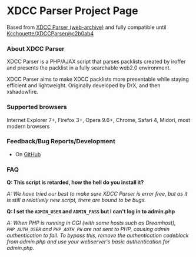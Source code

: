 # XDCC Parser Project Page 
Based from [XDCC Parser 
(web-archive)](http://web.archive.org/web/20120826215828/http://xdccparser.is-fabulo.us/) and fully compatible until [Kcchouette/XDCCParser@c2b0ab4](c2b0ab45e26a4d8a10aaef23a4abd25054093039)
### About XDCC Parser

XDCC Parser is a PHP/AJAX script that parses packlists created by iroffer and presents the packlist in a fully searchable web2.0 environment.

XDCC Parser aims to make XDCC packlists more presentable while staying efficient and lightweight.
Originally developed by DrX, and then xshadowfire.

### Supported browsers

Internet Explorer 7+, Firefox 3+, Opera 9.6+, Chrome, Safari 4, Midori, most modern browsers

### Feedback/Bug Reports/Development

 * On [GitHub](https://github.com/Kcchouette/XDCCParser-global/) 

### FAQ

**Q: This script is retarded, how the hell do you install it?**

*A: We have tried our best to make sure XDCC Parser is error free, but as it is still a relatively new script,
there are bound to be bugs.*

**Q: I set the `ADMIN_USER` and `ADMIN_PASS` but I can't log in to admin.php**

*A: When PHP is running in CGI (with some hosts such as Dreamhost), `PHP_AUTH_USER` and `PHP_AUTH_PW` are not sent to PHP, causing admin authentication to fail.
To bypass this, remove the authentication codeblock from admin.php and use your webserver's basic authentication for admin.php.*
